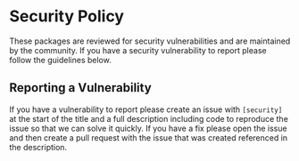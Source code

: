 # Security Policy

These packages are reviewed for security vulnerabilities and are maintained by the community. If you have a security vulnerability to report please follow the guidelines below.

## Reporting a Vulnerability

If you have a vulnerability to report please create an issue with `[security]` at the start of the title and a full description including code to reproduce the issue so that we can solve it quickly. If you have a fix please open the issue and then create a pull request with the issue that was created referenced in the description. 
